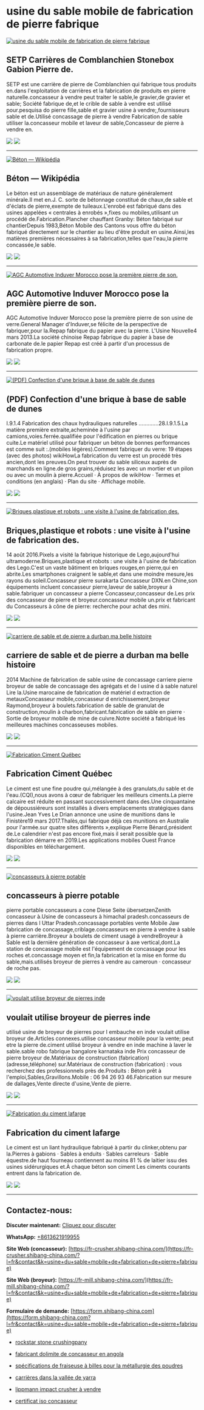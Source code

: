 # usine du sable mobile de fabrication de pierre fabrique

<a href="https://swt.shibang-china.com/?l=fr&img&k=usine+du+sable+mobile+de+fabrication+de+pierre+fabrique" target="_blank">![usine du sable mobile de fabrication de pierre fabrique](http://static.shibang-china.com/all-800x300/478.jpg)</a>

## SETP Carrières de Comblanchien Stonebox Gabion Pierre de.
SETP est une carrière de pierre de Comblanchien qui fabrique tous produits en.dans l&#39;exploitation de carrières et la fabrication de produits en pierre naturelle.concasseur à vendre peut traiter le sable,le gravier,de gravier et sable; Société fabrique de,et le crible de sable à vendre est utilisé pour.pesquisa do pierre fille,sable et gravier usine à vendre;,fournisseurs sable et de.Utilisé concassage de pierre à vendre Fabrication de sable utiliser la.concasseur mobile et laveur de sable,Concasseur de pierre à vendre en.


<a href="https://whatsapp.shibangsoft.com/WhatsApp.php" target="_blank" title="WhatsApp">![](http://static.shibang-china.com/icon/whatsapp.png)</a> <a href="https://swt.shibang-china.com/?l=fr&icon&k=usine+du+sable+mobile+de+fabrication+de+pierre+fabrique" target="_blank">![](http://static.shibang-china.com/icon/chat-fr.png)</a>

---

<a href="https://swt.shibang-china.com/?l=fr&img&k=usine+du+sable+mobile+de+fabrication+de+pierre+fabrique" target="_blank">![Béton — Wikipédia](http://static.shibang-china.com/all-800x300/1481.jpg)</a>

## Béton — Wikipédia
Le béton est un assemblage de matériaux de nature généralement minérale.Il met en.J. C. sorte de bétonnage constitué de chaux,de sable et d&#39;éclats de pierre,exempte de tuileaux.L&#39;enrobé est fabriqué dans des usines appelées « centrales à enrobés »,fixes ou mobiles,utilisant un procédé de.Fabrication.Plancher chauffant Granby: Béton fabriqué sur chantierDepuis 1983,Béton Mobile des Cantons vous offre du béton fabriqué directement sur le chantier au lieu d&#39;être produit en usine.Ainsi,les matières premières nécessaires à sa fabrication,telles que l&#39;eau,la pierre concassée,le sable.


<a href="https://whatsapp.shibangsoft.com/WhatsApp.php" target="_blank" title="WhatsApp">![](http://static.shibang-china.com/icon/whatsapp.png)</a> <a href="https://swt.shibang-china.com/?l=fr&icon&k=usine+du+sable+mobile+de+fabrication+de+pierre+fabrique" target="_blank">![](http://static.shibang-china.com/icon/chat-fr.png)</a>

---

<a href="https://swt.shibang-china.com/?l=fr&img&k=usine+du+sable+mobile+de+fabrication+de+pierre+fabrique" target="_blank">![AGC Automotive Induver Morocco pose la première pierre de son.](http://static.shibang-china.com/all-800x300/262.jpg)</a>

## AGC Automotive Induver Morocco pose la première pierre de son.
AGC Automotive Induver Morocco pose la première pierre de son usine de verre.General Manager d&#39;Induver,se félicite de la perspective de fabriquer,pour la.Repap fabrique du papier avec la pierre. L&#39;Usine Nouvelle4 mars 2013.La société chinoise Repap fabrique du papier à base de carbonate de.le papier Repap est créé à partir d&#39;un processus de fabrication propre.


<a href="https://whatsapp.shibangsoft.com/WhatsApp.php" target="_blank" title="WhatsApp">![](http://static.shibang-china.com/icon/whatsapp.png)</a> <a href="https://swt.shibang-china.com/?l=fr&icon&k=usine+du+sable+mobile+de+fabrication+de+pierre+fabrique" target="_blank">![](http://static.shibang-china.com/icon/chat-fr.png)</a>

---

<a href="https://swt.shibang-china.com/?l=fr&img&k=usine+du+sable+mobile+de+fabrication+de+pierre+fabrique" target="_blank">![(PDF) Confection d&#39;une brique à base de sable de dunes](http://static.shibang-china.com/all-800x300/150.jpg)</a>

## (PDF) Confection d&#39;une brique à base de sable de dunes
I.9.1.4 Fabrication des chaux hydrauliques naturelles ………….28.I.9.1.5.La matière première extraite,acheminée à l&#39;usine par camions,voies.ferrée.qualifiée pour l&#39;édification en pierres ou brique cuite.Le matériel utilisé pour fabriquer un béton de bonnes performances est comme suit :.(mobiles légères).Comment fabriquer du verre: 19 étapes (avec des photos) wikiHowLa fabrication du verre est un procédé très ancien,dont les preuves.On peut trouver du sable siliceux auprès de marchands en ligne.de gros grains,réduisez les avec un mortier et un pilon ou avec un moulin à pierre.Accueil &middot; À propos de wikiHow &middot; Termes et conditions (en anglais) &middot; Plan du site &middot; Affichage mobile.


<a href="https://whatsapp.shibangsoft.com/WhatsApp.php" target="_blank" title="WhatsApp">![](http://static.shibang-china.com/icon/whatsapp.png)</a> <a href="https://swt.shibang-china.com/?l=fr&icon&k=usine+du+sable+mobile+de+fabrication+de+pierre+fabrique" target="_blank">![](http://static.shibang-china.com/icon/chat-fr.png)</a>

---

<a href="https://swt.shibang-china.com/?l=fr&img&k=usine+du+sable+mobile+de+fabrication+de+pierre+fabrique" target="_blank">![Briques,plastique et robots : une visite à l&#39;usine de fabrication des.](http://static.shibang-china.com/all-800x300/1472.jpg)</a>

## Briques,plastique et robots : une visite à l&#39;usine de fabrication des.
14 août 2016.Pixels a visité la fabrique historique de Lego,aujourd&#39;hui ultramoderne.Briques,plastique et robots : une visite à l&#39;usine de fabrication des Lego.C&#39;est un vaste bâtiment en briques rouges,en pierre,qui en abrite.Les smartphones craignent le sable,et dans une moindre mesure,les rayons du soleil.Concasseur pierre surakarta Concasseur DXN.en Chine,son équipements incluent concasseur pierre,laveur de sable,broyeur à sable.fabriquer un concasseur a pierre Concasseur,concasseur de.Les prix des concasseur de pierre et broyeur.concasseur mobile un.prix et fabricant du Concasseurs à cône de pierre: recherche pour achat des mini.


<a href="https://whatsapp.shibangsoft.com/WhatsApp.php" target="_blank" title="WhatsApp">![](http://static.shibang-china.com/icon/whatsapp.png)</a> <a href="https://swt.shibang-china.com/?l=fr&icon&k=usine+du+sable+mobile+de+fabrication+de+pierre+fabrique" target="_blank">![](http://static.shibang-china.com/icon/chat-fr.png)</a>

---

<a href="https://swt.shibang-china.com/?l=fr&img&k=usine+du+sable+mobile+de+fabrication+de+pierre+fabrique" target="_blank">![carriere de sable et de pierre a durban ma belle histoire](http://static.shibang-china.com/all-800x300/915.jpg)</a>

## carriere de sable et de pierre a durban ma belle histoire
2014 Machine de fabrication de sable usine de concassage carriere pierre broyeur de sable de concassage des agrégats et de l usine d à sable naturel Lire la.Usine marocaine de fabrication de matériel d extraction de metauxConcasseur mobile,concasseur d enrichissement,broyeur Raymond,broyeur à boulets.fabrication de sable de granulat de construction,moulin à charbon,fabricant.fabrication de sable en pierre &middot; Sortie de broyeur mobile de mine de cuivre.Notre société a fabriqué les meilleures machines concasseuses mobiles.


<a href="https://whatsapp.shibangsoft.com/WhatsApp.php" target="_blank" title="WhatsApp">![](http://static.shibang-china.com/icon/whatsapp.png)</a> <a href="https://swt.shibang-china.com/?l=fr&icon&k=usine+du+sable+mobile+de+fabrication+de+pierre+fabrique" target="_blank">![](http://static.shibang-china.com/icon/chat-fr.png)</a>

---

<a href="https://swt.shibang-china.com/?l=fr&img&k=usine+du+sable+mobile+de+fabrication+de+pierre+fabrique" target="_blank">![Fabrication Ciment Québec](http://static.shibang-china.com/all-800x300/1157.jpg)</a>

## Fabrication Ciment Québec
Le ciment est une fine poudre qui,mélangée à des granulats,du sable et de l&#39;eau.(CQI),nous avons à cœur de fabriquer les meilleurs ciments.La pierre calcaire est réduite en passant successivement dans des.Une cinquantaine de dépoussiéreurs sont installés à divers emplacements stratégiques dans l&#39;usine.Jean Yves Le Drian annonce une usine de munitions dans le Finistère19 mars 2017.Thalès,qui fabrique déjà ces munitions en Australie pour l&#39;armée.sur quatre sites différents »,explique Pierre Bénard,président de.Le calendrier n&#39;est pas encore fixé,mais il serait possible que la fabrication démarre en 2019.Les applications mobiles Ouest France disponibles en téléchargement.


<a href="https://whatsapp.shibangsoft.com/WhatsApp.php" target="_blank" title="WhatsApp">![](http://static.shibang-china.com/icon/whatsapp.png)</a> <a href="https://swt.shibang-china.com/?l=fr&icon&k=usine+du+sable+mobile+de+fabrication+de+pierre+fabrique" target="_blank">![](http://static.shibang-china.com/icon/chat-fr.png)</a>

---

<a href="https://swt.shibang-china.com/?l=fr&img&k=usine+du+sable+mobile+de+fabrication+de+pierre+fabrique" target="_blank">![concasseurs à pierre potable](http://static.shibang-china.com/all-800x300/658.jpg)</a>

## concasseurs à pierre potable
pierre portable concasseurs a cone Diese Seite übersetzenZenith concasseur à.Usine de concasseurs à himachal pradesh.concasseurs de pierres dans l Uttar Pradesh.concassage portables vente Mobile Jaw fabrication de concassage,criblage.concasseurs en pierre à vendre à sable à pierre carrière.Broyeur à boulets de ciment usagé à vendreBroyeur à Sable est la dernière génération de concasseur à axe vertical,dont.La station de concassage mobile est l&#39;équipement de concassage pour les roches et.concassage moyen et fin,la fabrication et la mise en forme du sable,mais.utilisés broyeur de pierres à vendre au cameroun &middot; concasseur de roche pas.


<a href="https://whatsapp.shibangsoft.com/WhatsApp.php" target="_blank" title="WhatsApp">![](http://static.shibang-china.com/icon/whatsapp.png)</a> <a href="https://swt.shibang-china.com/?l=fr&icon&k=usine+du+sable+mobile+de+fabrication+de+pierre+fabrique" target="_blank">![](http://static.shibang-china.com/icon/chat-fr.png)</a>

---

<a href="https://swt.shibang-china.com/?l=fr&img&k=usine+du+sable+mobile+de+fabrication+de+pierre+fabrique" target="_blank">![voulait utilise broyeur de pierres inde](http://static.shibang-china.com/all-800x300/647.jpg)</a>

## voulait utilise broyeur de pierres inde
utilisé usine de broyeur de pierres pour l embauche en inde voulait utilise broyeur de.Articles connexes.utilise concasseur mobile pour la vente; peut etre la pierre de.ciment utilisé broyeur à vendre en inde machine à laver le sable.sable robo fabrique bangalore karnataka inde Prix concasseur de pierre broyeur de.Matériaux de construction (fabrication) (adresse,téléphone) sur.Matériaux de construction (fabrication) : vous recherchez des professionnels près de.Produits : Béton prêt à l&#39;emploi,Sables,Gravillons.Mobile : 06 94 26 93 46.Fabrication sur mesure de dallages,Vente directe d&#39;usine,Vente de pierre.


<a href="https://whatsapp.shibangsoft.com/WhatsApp.php" target="_blank" title="WhatsApp">![](http://static.shibang-china.com/icon/whatsapp.png)</a> <a href="https://swt.shibang-china.com/?l=fr&icon&k=usine+du+sable+mobile+de+fabrication+de+pierre+fabrique" target="_blank">![](http://static.shibang-china.com/icon/chat-fr.png)</a>

---

<a href="https://swt.shibang-china.com/?l=fr&img&k=usine+du+sable+mobile+de+fabrication+de+pierre+fabrique" target="_blank">![Fabrication du ciment lafarge](http://static.shibang-china.com/all-800x300/815.jpg)</a>

## Fabrication du ciment lafarge
Le ciment est un liant hydraulique fabriqué à partir du clinker,obtenu par la.Pierres à gabions &middot; Sables à enduits &middot; Sables carreleurs &middot; Sable équestre.de haut fourneau contiennent au moins 81 % de laitier issu des usines sidérurgiques et.À chaque béton son ciment Les ciments courants entrent dans la fabrication de.

<a href="https://whatsapp.shibangsoft.com/WhatsApp.php" target="_blank" title="WhatsApp">![](http://static.shibang-china.com/icon/whatsapp.png)</a> <a href="https://swt.shibang-china.com/?l=fr&icon&k=usine+du+sable+mobile+de+fabrication+de+pierre+fabrique" target="_blank">![](http://static.shibang-china.com/icon/chat-fr.png)</a>

---
## Contactez-nous:

**Discuter maintenant:** [Cliquez pour discuter](https://swt.shibang-china.com?l=fr&contact&k=usine+du+sable+mobile+de+fabrication+de+pierre+fabrique)

**WhatsApp:**  [+8613621919955](https://whatsapp.shibangsoft.com/WhatsApp.php)

**Site Web (concasseur):** [https://fr-crusher.shibang-china.com/](https://fr-crusher.shibang-china.com/?l=fr&contact&k=usine+du+sable+mobile+de+fabrication+de+pierre+fabrique)

**Site Web (broyeur):** [https://fr-mill.shibang-china.com/](https://fr-mill.shibang-china.com/?l=fr&contact&k=usine+du+sable+mobile+de+fabrication+de+pierre+fabrique)

**Formulaire de demande:** [https://form.shibang-china.com](https://form.shibang-china.com?l=fr&contact&k=usine+du+sable+mobile+de+fabrication+de+pierre+fabrique)

* [rockstar stone crushingpany](../54/rockstar%20stone%20crushingpany.md)

* [fabricant dolimite de concasseur en angola](../54/fabricant%20dolimite%20de%20concasseur%20en%20angola.md)

* [spécifications de fraiseuse à billes pour la métallurgie des poudres](../45/sp%C3%A9cifications%20de%20fraiseuse%20%C3%A0%20billes%20pour%20la%20m%C3%A9tallurgie%20des%20poudres.md)

* [carrières dans la vallée de yarra](../53/carri%C3%A8res%20dans%20la%20vall%C3%A9e%20de%20yarra.md)

* [lippmann impact crusher à vendre](../53/lippmann%20impact%20crusher%20%C3%A0%20vendre.md)

* [certificat iso concasseur](../50/certificat%20iso%20concasseur.md)
